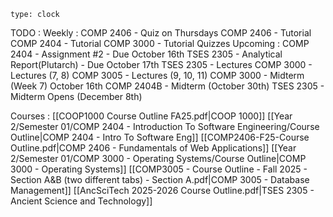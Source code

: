 
```widgets
type: clock
```

TODO :
	Weekly :
		COMP 2406 - Quiz on Thursdays
		COMP 2406 - Tutorial
		COMP 2404 - Tutorial
		COMP 3000 - Tutorial Quizzes
	Upcoming :
		COMP 2404 - Assignment #2 - Due October 16th
		TSES 2305 - Analytical Report(Plutarch) - Due October 17th
		TSES 2305 - Lectures
		COMP 3000 - Lectures (7, 8)
		COMP 3005 - Lectures (9, 10, 11)
		COMP 3000 - Midterm (Week 7) October 16th
		COMP 2404B - Midterm (October 30th)
		TSES 2305 - Midterm Opens (December 8th)

Courses :
	[[COOP1000 Course Outline FA25.pdf|COOP 1000]]
	[[Year 2/Semester 01/COMP 2404 - Introduction To Software Engineering/Course Outline|COMP 2404 - Intro To Software Eng]]
	[[COMP2406-F25-Course Outline.pdf|COMP 2406 - Fundamentals of Web Applications]]
	[[Year 2/Semester 01/COMP 3000 - Operating Systems/Course Outline|COMP 3000 - Operating Systems]]
	[[COMP3005 - Course Outline - Fall 2025 - Section A&B (two different tabs) - Section A.pdf|COMP 3005 - Database Management]]
	[[AncSciTech 2025-2026 Course Outline.pdf|TSES 2305 - Ancient Science and Technology]]

